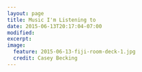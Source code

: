 ```yaml
---
layout: page
title: Music I'm Listening to
date: 2015-06-13T20:17:04-07:00
modified:
excerpt:
image:
  feature: 2015-06-13-fiji-room-deck-1.jpg
  credit: Casey Becking
---
```

